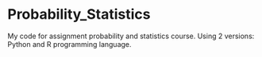 # Probability_Statistics
My code for assignment probability and statistics course. Using 2 versions: Python and R programming language.
